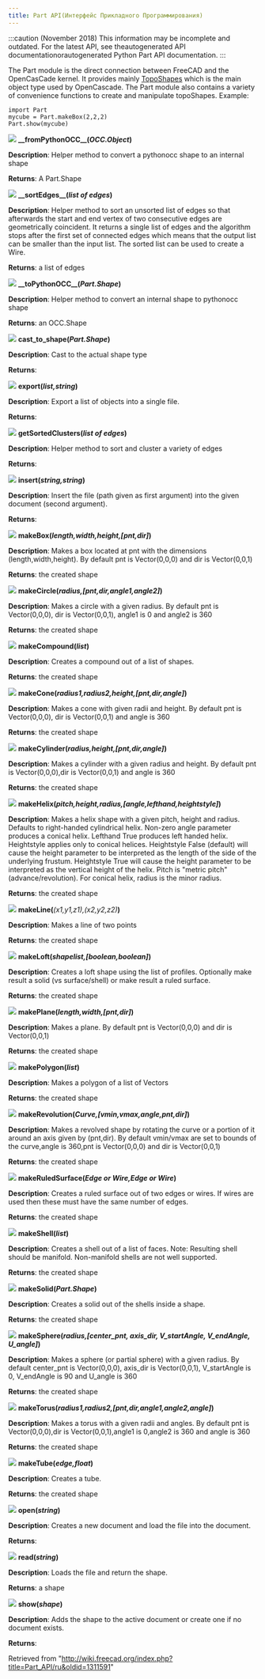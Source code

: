 ```yaml
---
title: Part API(Интерфейс Прикладного Программирования)
---
```

:::caution
(November 2018) This information may be incomplete and outdated. For the latest API, see theautogenerated API documentationorautogenerated Python Part API documentation.
:::

The Part module is the direct connection between FreeCAD and the OpenCasCade kernel. It provides mainly [TopoShapes](/TopoShape_API "TopoShape API") which is the main object type used by OpenCascade. The Part module also contains a variety of convenience functions to create and manipulate topoShapes. Example:

```
import Part
mycube = Part.makeBox(2,2,2)
Part.show(mycube)

```

![](/images/Method.png) **\_\_fromPythonOCC\_\_(***OCC.Object***)**

**Description**: Helper method to convert a pythonocc shape to an internal shape

**Returns**: A Part.Shape

![](/images/Method.png) **\_\_sortEdges\_\_(***list of edges***)**

**Description**: Helper method to sort an unsorted list of edges so that afterwards the start and end vertex of two consecutive edges are geometrically coincident. It returns a single list of edges and the algorithm stops after the first set of connected edges which means that the output list can be smaller than the input list. The sorted list can be used to create a Wire.

**Returns**: a list of edges

![](/images/Method.png) **\_\_toPythonOCC\_\_(***Part.Shape***)**

**Description**: Helper method to convert an internal shape to pythonocc shape

**Returns**: an OCC.Shape

![](/images/Method.png) **cast\_to\_shape(***Part.Shape***)**

**Description**: Cast to the actual shape type

**Returns**:

![](/images/Method.png) **export(***list,string***)**

**Description**: Export a list of objects into a single file.

**Returns**:

![](/images/Method.png) **getSortedClusters(***list of edges***)**

**Description**: Helper method to sort and cluster a variety of edges

**Returns**:

![](/images/Method.png) **insert(***string,string***)**

**Description**: Insert the file (path given as first argument) into the given document (second argument).

**Returns**:

![](/images/Method.png) **makeBox(***length,width,height,[pnt,dir]***)**

**Description**: Makes a box located at pnt with the dimensions (length,width,height). By default pnt is Vector(0,0,0) and dir is Vector(0,0,1)

**Returns**: the created shape

![](/images/Method.png) **makeCircle(***radius,[pnt,dir,angle1,angle2]***)**

**Description**: Makes a circle with a given radius. By default pnt is Vector(0,0,0), dir is Vector(0,0,1), angle1 is 0 and angle2 is 360

**Returns**: the created shape

![](/images/Method.png) **makeCompound(***list***)**

**Description**: Creates a compound out of a list of shapes.

**Returns**: the created shape

![](/images/Method.png) **makeCone(***radius1,radius2,height,[pnt,dir,angle]***)**

**Description**: Makes a cone with given radii and height. By default pnt is Vector(0,0,0), dir is Vector(0,0,1) and angle is 360

**Returns**: the created shape

![](/images/Method.png) **makeCylinder(***radius,height,[pnt,dir,angle]***)**

**Description**: Makes a cylinder with a given radius and height. By default pnt is Vector(0,0,0),dir is Vector(0,0,1) and angle is 360

**Returns**: the created shape

![](/images/Method.png) **makeHelix(***pitch,height,radius,[angle,lefthand,heightstyle]***)**

**Description**: Makes a helix shape with a given pitch, height and radius. Defaults to right-handed cylindrical helix. Non-zero angle parameter produces a conical helix. Lefthand True produces left handed helix. Heightstyle applies only to conical helices. Heightstyle False (default) will cause the height parameter to be interpreted as the length of the side of the underlying frustum. Heightstyle True will cause the height parameter to be interpreted as the vertical height of the helix. Pitch is "metric pitch" (advance/revolution). For conical helix, radius is the minor radius.

**Returns**: the created shape

![](/images/Method.png) **makeLine(***(x1,y1,z1),(x2,y2,z2)***)**

**Description**: Makes a line of two points

**Returns**: the created shape

![](/images/Method.png) **makeLoft(***shapelist<profiles>,[boolean<solid>,boolean<ruled>]***)**

**Description**: Creates a loft shape using the list of profiles. Optionally make result a solid (vs surface/shell) or make result a ruled surface.

**Returns**: the created shape

![](/images/Method.png) **makePlane(***length,width,[pnt,dir]***)**

**Description**: Makes a plane. By default pnt is Vector(0,0,0) and dir is Vector(0,0,1)

**Returns**: the created shape

![](/images/Method.png) **makePolygon(***list***)**

**Description**: Makes a polygon of a list of Vectors

**Returns**: the created shape

![](/images/Method.png) **makeRevolution(***Curve,[vmin,vmax,angle,pnt,dir]***)**

**Description**: Makes a revolved shape by rotating the curve or a portion of it around an axis given by (pnt,dir). By default vmin/vmax are set to bounds of the curve,angle is 360,pnt is Vector(0,0,0) and dir is Vector(0,0,1)

**Returns**: the created shape

![](/images/Method.png) **makeRuledSurface(***Edge or Wire,Edge or Wire***)**

**Description**: Creates a ruled surface out of two edges or wires. If wires are used then these must have the same number of edges.

**Returns**: the created shape

![](/images/Method.png) **makeShell(***list***)**

**Description**: Creates a shell out of a list of faces. Note: Resulting shell should be manifold. Non-manifold shells are not well supported.

**Returns**: the created shape

![](/images/Method.png) **makeSolid(***Part.Shape***)**

**Description**: Creates a solid out of the shells inside a shape.

**Returns**: the created shape

![](/images/Method.png) **makeSphere(***radius,[center\_pnt, axis\_dir, V\_startAngle, V\_endAngle, U\_angle]***)**

**Description**: Makes a sphere (or partial sphere) with a given radius. By default center\_pnt is Vector(0,0,0), axis\_dir is Vector(0,0,1), V\_startAngle is 0, V\_endAngle is 90 and U\_angle is 360

**Returns**: the created shape

![](/images/Method.png) **makeTorus(***radius1,radius2,[pnt,dir,angle1,angle2,angle]***)**

**Description**: Makes a torus with a given radii and angles. By default pnt is Vector(0,0,0),dir is Vector(0,0,1),angle1 is 0,angle2 is 360 and angle is 360

**Returns**: the created shape

![](/images/Method.png) **makeTube(***edge,float***)**

**Description**: Creates a tube.

**Returns**: the created shape

![](/images/Method.png) **open(***string***)**

**Description**: Creates a new document and load the file into the document.

**Returns**:

![](/images/Method.png) **read(***string***)**

**Description**: Loads the file and return the shape.

**Returns**: a shape

![](/images/Method.png) **show(***shape***)**

**Description**: Adds the shape to the active document or create one if no document exists.

**Returns**:

Retrieved from "<http://wiki.freecad.org/index.php?title=Part_API/ru&oldid=1311591>"